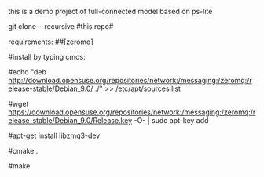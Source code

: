 this is a demo project of full-connected model based on ps-lite


git clone --recursive #this repo#

requirements:
##[zeromq]

#install by typing cmds:

#echo "deb http://download.opensuse.org/repositories/network:/messaging:/zeromq:/release-stable/Debian_9.0/ ./" >> /etc/apt/sources.list

#wget https://download.opensuse.org/repositories/network:/messaging:/zeromq:/release-stable/Debian_9.0/Release.key -O- | sudo apt-key add

#apt-get install libzmq3-dev

#cmake .

#make
